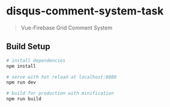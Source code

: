 # disqus-comment-system-task

> Vue-Firebase Grid Comment System

## Build Setup

``` bash
# install dependencies
npm install

# serve with hot reload at localhost:8080
npm run dev

# build for production with minification
npm run build
```
